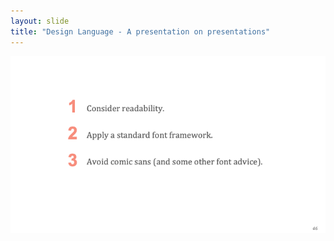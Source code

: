 ```yaml
---
layout: slide
title: "Design Language - A presentation on presentations"
---
```


![slide46](/assets/_images/Slide46.png)

